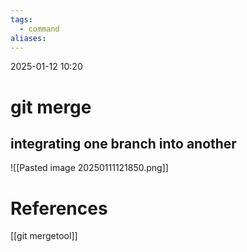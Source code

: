 ```yaml
---
tags:
  - command
aliases:
---
```

2025-01-12 10:20
# git merge
## integrating one branch into another
![[Pasted image 20250111121850.png]]
# References
[[git mergetool]]